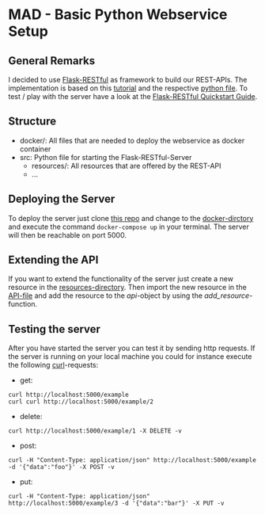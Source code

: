 # MAD - Basic Python Webservice Setup

## General Remarks
I decided to use [Flask-RESTful](http://flask-restful.readthedocs.io/en/latest/) as framework to build our REST-APIs. The implementation is based on this [tutorial](https://blog.miguelgrinberg.com/post/designing-a-restful-api-using-flask-restful) and the respective [python file](https://github.com/miguelgrinberg/REST-tutorial/blob/master/rest-server-v2.py). To test / play with the server have a look at the [Flask-RESTful Quickstart Guide](http://flask-restful.readthedocs.io/en/latest/quickstart.html).

## Structure
- docker/: All files that are needed to deploy the webservice as docker container
- src: Python file for starting the Flask-RESTful-Server
    - resources/: All resources that are offered by the REST-API
    - ...

## Deploying the Server
To deploy the server just clone [this repo](https://github.com/juliangruendner/mlService_webserviceBase/) and change to the [docker-dirctory](docker/) and execute the command 
``` docker-compose up ``` 
in your terminal. The server will then be reachable on port 5000.

## Extending the API
If you want to extend the functionality of the server just create a new resource in the [resources-directory](src/resources/). Then import the new resource in the [API-file](src/api.py) and add the resource to the *api*-object by using the *add_resource*-function.

## Testing the server
After you have started the server you can test it by sending http requests. If the server is running on your local machine you could for instance execute the following [curl](https://curl.haxx.se/)-requests:
- get:
```
curl http://localhost:5000/example
curl curl http://localhost:5000/example/2
```
- delete:
```
curl http://localhost:5000/example/1 -X DELETE -v
```
- post:
```
curl -H "Content-Type: application/json" http://localhost:5000/example -d '{"data":"foo"}' -X POST -v
```
- put:
```
curl -H "Content-Type: application/json" http://localhost:5000/example/3 -d '{"data":"bar"}' -X PUT -v
```